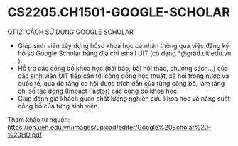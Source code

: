 # CS2205.CH1501-GOOGLE-SCHOLAR
QT12: CÁCH SỬ DỤNG GOOGLE SCHOLAR

- Giúp sinh viên xây dựng hồsơ khoa học cá nhân thông qua việc đăng ký hồ sơ Google Scholar bằng địa chỉ email UIT (có dạng *@grad.uit.edu.vn ). 
- Hỗ trợ các công bố khoa học (bài báo, bài hội thảo, chương sách...) của các sinh viên UIT tiếp  cận  tới  cộng đồng  học  thuật,  xã  hội trong nước  và  quốc  tế, qua đó tăng cơ hội được trích dẫn của từng công bố, làm tăng chỉ số tác động (Impact Factor) các công bố khoa học.
- Giúp đánh giá khách quan chất lượng  nghiên  cứu  khoa  học và năng suất  công  bố của từng sinh viên.

Tham khảo từ nguồn:
https://en.ueh.edu.vn/images/upload/editer/Google%20Scholar%20-%20HD.pdf
